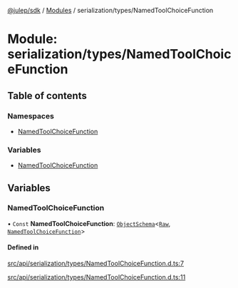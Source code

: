 [@julep/sdk](../README.md) / [Modules](../modules.md) / serialization/types/NamedToolChoiceFunction

# Module: serialization/types/NamedToolChoiceFunction

## Table of contents

### Namespaces

- [NamedToolChoiceFunction](serialization_types_NamedToolChoiceFunction.NamedToolChoiceFunction.md)

### Variables

- [NamedToolChoiceFunction](serialization_types_NamedToolChoiceFunction.md#namedtoolchoicefunction)

## Variables

### NamedToolChoiceFunction

• `Const` **NamedToolChoiceFunction**: [`ObjectSchema`](core_schemas_builders_object_types.md#objectschema)\<[`Raw`](../interfaces/serialization_types_NamedToolChoiceFunction.NamedToolChoiceFunction.Raw.md), [`NamedToolChoiceFunction`](../interfaces/api_types_NamedToolChoiceFunction.NamedToolChoiceFunction.md)\>

#### Defined in

[src/api/serialization/types/NamedToolChoiceFunction.d.ts:7](https://github.com/julep-ai/samantha-monorepo/blob/9aefd53/sdks/js/src/api/serialization/types/NamedToolChoiceFunction.d.ts#L7)

[src/api/serialization/types/NamedToolChoiceFunction.d.ts:11](https://github.com/julep-ai/samantha-monorepo/blob/9aefd53/sdks/js/src/api/serialization/types/NamedToolChoiceFunction.d.ts#L11)
